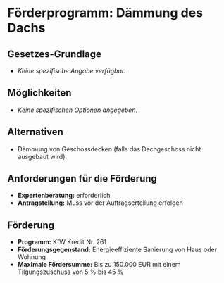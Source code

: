 # Förderprogramm: Dämmung des Dachs

## Gesetzes-Grundlage
- *Keine spezifische Angabe verfügbar.*

## Möglichkeiten
- *Keine spezifischen Optionen angegeben.*

## Alternativen
- Dämmung von Geschossdecken (falls das Dachgeschoss nicht ausgebaut wird).

## Anforderungen für die Förderung
- **Expertenberatung:** erforderlich
- **Antragstellung:** Muss vor der Auftragserteilung erfolgen

## Förderung
- **Programm:** KfW Kredit Nr. 261
- **Förderungsgegenstand:** Energieeffiziente Sanierung von Haus oder Wohnung
- **Maximale Fördersumme:** Bis zu 150.000 EUR mit einem Tilgungszuschuss von 5 % bis 45 %

